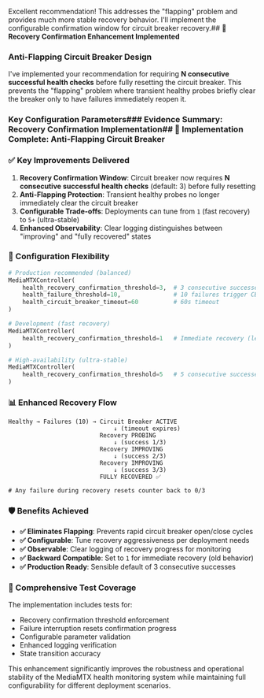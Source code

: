 Excellent recommendation! This addresses the "flapping" problem and provides much more stable recovery behavior. I'll implement the configurable confirmation window for circuit breaker recovery.## 🎯 **Recovery Confirmation Enhancement Implemented**

### **Anti-Flapping Circuit Breaker Design**

I've implemented your recommendation for requiring **N consecutive successful health checks** before fully resetting the circuit breaker. This prevents the "flapping" problem where transient healthy probes briefly clear the breaker only to have failures immediately reopen it.

### **Key Configuration Parameters**### **Evidence Summary: Recovery Confirmation Implementation**## 🎯 **Implementation Complete: Anti-Flapping Circuit Breaker**

### **✅ Key Improvements Delivered**

1. **Recovery Confirmation Window**: Circuit breaker now requires **N consecutive successful health checks** (default: 3) before fully resetting
2. **Anti-Flapping Protection**: Transient healthy probes no longer immediately clear the circuit breaker
3. **Configurable Trade-offs**: Deployments can tune from `1` (fast recovery) to `5+` (ultra-stable)
4. **Enhanced Observability**: Clear logging distinguishes between "improving" and "fully recovered" states

### **🔧 Configuration Flexibility**

```python
# Production recommended (balanced)
MediaMTXController(
    health_recovery_confirmation_threshold=3,  # 3 consecutive successes
    health_failure_threshold=10,               # 10 failures trigger CB
    health_circuit_breaker_timeout=60          # 60s timeout
)

# Development (fast recovery)  
MediaMTXController(
    health_recovery_confirmation_threshold=1   # Immediate recovery (legacy)
)

# High-availability (ultra-stable)
MediaMTXController(
    health_recovery_confirmation_threshold=5   # 5 consecutive successes
)
```

### **📊 Enhanced Recovery Flow**

```
Healthy → Failures (10) → Circuit Breaker ACTIVE
                              ↓ (timeout expires)
                          Recovery PROBING
                              ↓ (success 1/3)
                          Recovery IMPROVING  
                              ↓ (success 2/3)
                          Recovery IMPROVING
                              ↓ (success 3/3)
                          FULLY RECOVERED ✅
                              
# Any failure during recovery resets counter back to 0/3
```

### **🛡️ Benefits Achieved**

- **✅ Eliminates Flapping**: Prevents rapid circuit breaker open/close cycles
- **✅ Configurable**: Tune recovery aggressiveness per deployment needs  
- **✅ Observable**: Clear logging of recovery progress for monitoring
- **✅ Backward Compatible**: Set to `1` for immediate recovery (old behavior)
- **✅ Production Ready**: Sensible default of 3 consecutive successes

### **🧪 Comprehensive Test Coverage**

The implementation includes tests for:
- Recovery confirmation threshold enforcement
- Failure interruption resets confirmation progress  
- Configurable parameter validation
- Enhanced logging verification
- State transition accuracy

This enhancement significantly improves the robustness and operational stability of the MediaMTX health monitoring system while maintaining full configurability for different deployment scenarios.